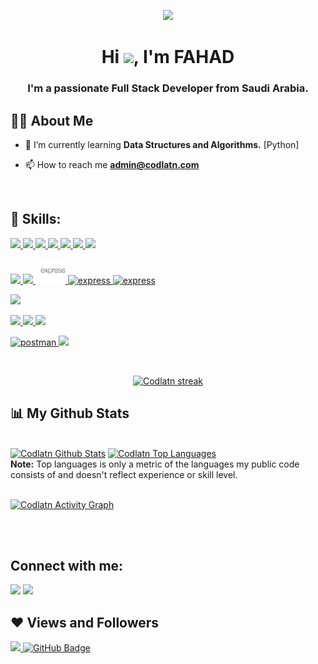 <p align="center"><img width="452px" height="auto" src="https://user-images.githubusercontent.com/99600185/167240241-13862dfd-2ba6-43f9-8ce3-98d95db4fe83.png" height="220px"/></p>

<h1 align="center">Hi <img src="https://raw.githubusercontent.com/MartinHeinz/MartinHeinz/master/wave.gif" width="30px">, I'm FAHAD</h1>
<h3 align="center">I'm a passionate Full Stack Developer from Saudi Arabia.</h3>


## 🙋‍♂️ About Me
 


 
- 🌱 I’m currently learning **Data Structures and Algorithms.** [Python]

- 📫 How to reach me **admin@codlatn.com**
 
 <br/>
 
 ## 🚀 Skills:

<p align="left"> 
 

<a href="https://www.php.net" target="_blank"> <img width="50px" src="https://user-images.githubusercontent.com/99600185/167240396-13e55b8c-9e83-46c2-a12e-aa81dde04d96.png"/> </a>
<a href="https://laravel.com/" target="_blank"> <img width="50px" src="https://img.icons8.com/fluency/452/laravel.png"/> </a>
<a href="https://codeigniter.org/" target="_blank"> <img width="50px" src="https://img.icons8.com/external-tal-revivo-color-tal-revivo/344/external-codeigniter-is-an-open-source-software-rapid-development-web-framework-logo-color-tal-revivo.png"/> </a>
<a href="https://wordpress.org/" target="_blank"> <img width="50px" src="https://user-images.githubusercontent.com/99600185/167240456-1363d14a-fcd4-4f55-9036-4c3db8f94209.png"/> </a>
<a href="https://opencart.com/" target="_blank"> <img width="50px" src="https://user-images.githubusercontent.com/99600185/167240539-03f02569-4d09-476d-9bcf-e485a49243f3.png"/> </a>
<a href="https://opencart.com/" target="_blank"> <img width="50px" src="https://user-images.githubusercontent.com/99600185/167240737-54d1caab-71b3-458a-9e77-60f6f188655e.png"/> </a>
<a style="padding-right:8px;" href="https://www.mysql.com/" target="_blank"> <img width="50px" src="https://img.icons8.com/fluent/50/000000/mysql-logo.png"/> </a>
 

<a href="https://developer.mozilla.org/en-US/docs/Web/JavaScript" target="_blank"> <img width="50px" src="https://img.icons8.com/color/48/000000/javascript.png"/> </a> 
<a style="padding-right:8px;" href="https://nodejs.org" target="_blank"> <img   width="50px" src="https://img.icons8.com/color/48/000000/nodejs.png"/> </a> 
<a href="https://expressjs.com" target="_blank"> <img src="https://raw.githubusercontent.com/devicons/devicon/master/icons/express/express-original-wordmark.svg" alt="express" width="40" height="40"/> </a>
<a href="#" target="_blank"> <img src="https://img.icons8.com/external-tal-revivo-filled-tal-revivo/452/external-vuejs-an-open-source-javascript-framework-for-building-user-interfaces-and-single-page-applications-logo-filled-tal-revivo.png" alt="express" width="40" height="40"/> </a>
<a href="#" target="_blank"> <img src="https://user-images.githubusercontent.com/99600185/167240862-f67dc6fd-8142-41f2-9068-84134dbe456a.png" alt="express" width="40" height="40"/> </a>

 

 

<a href="https://www.python.org" target="_blank"> <img width="50px" src="https://img.icons8.com/color/48/000000/python.png"/> </a> 
 
<a href="https://www.w3.org/html/" target="_blank"> <img width="50px" src="https://img.icons8.com/color/48/000000/html-5.png"/> </a> 
<a href="https://www.w3schools.com/css/" target="_blank"> <img width="50px" src="https://img.icons8.com/color/48/000000/css3.png"/> </a> 
<a href="https://getbootstrap.com" target="_blank"> <img width="50px" src="https://img.icons8.com/color/48/000000/bootstrap.png"/> </a> 
 
 <a href="https://postman.com" target="_blank"> <img src="https://www.vectorlogo.zone/logos/getpostman/getpostman-icon.svg" alt="postman" width="45" height="45"/> </a> <a href="https://git-scm.com/" target="_blank"> <img src="https://img.icons8.com/color/48/000000/git.png"/> </a> 

</p>


 <br/>

<p align="center">
    <a href="https://github.com/Codlatn/github-readme-streak-stats">
        <img title="🔥 Get streak stats for your profile at git.io/streak-stats" alt="Codlatn streak" src="https://github-readme-streak-stats.herokuapp.com/?user=Codlatn&theme=black-ice&hide_border=true&stroke=0000&background=060A0CD0"/>
    </a>
</p>

## 📊 My Github Stats

  <br/>
    <a href="https://github.com/Codlatn/github-readme-stats"><img alt="Codlatn Github Stats" src="https://github-readme-stats.vercel.app/api?username=Codlatn&show_icons=true&count_private=true&theme=react&hide_border=true&bg_color=0D1117" /></a>
  <a href="https://github.com/Codlatn/github-readme-stats"><img alt="Codlatn Top Languages" src="https://github-readme-stats.vercel.app/api/top-langs/?username=Codlatn&langs_count=8&count_private=true&layout=compact&theme=react&hide_border=true&bg_color=0D1117" /></a>
  <br/>
  <b>Note:</b> Top languages is only a metric of the languages my public code consists of and doesn't reflect experience or skill level.


<br/>
<br/>

<a href="https://github.com/Codlatn/github-readme-activity-graph"><img alt="Codlatn Activity Graph" src="https://activity-graph.herokuapp.com/graph?username=Codlatn&bg_color=0D1117&color=5BCDEC&line=5BCDEC&point=FFFFFF&hide_border=true" /></a>

<br/>
<br/>

## Connect with me:
<p align="left">

 <a href = "https://twitter.com/FahadDev2"><img src="https://img.icons8.com/fluent/48/000000/twitter.png"/></a>
 <a href = "https://www.youtube.com/channel/UCuaQX-_wmDjHj1-hOQMtagg"><img src="https://img.icons8.com/color/48/000000/youtube-play.png"/></a>

</p>

## ❤ Views and Followers
<a href="https://github.com/Meghna-DAS/github-profile-views-counter">
    <img src="https://komarev.com/ghpvc/?username=Codlatn">
</a>
<a href="https://github.com/Codlatn?tab=followers"><img src="https://img.shields.io/github/followers/Codlatn?label=Followers&style=social" alt="GitHub Badge"></a>
